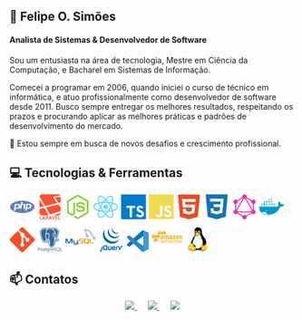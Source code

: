 ## 👋 Felipe O. Simões
<b><h4>Analista de Sistemas & Desenvolvedor de Software</h4></b>

Sou um entusiasta na área de tecnologia, Mestre em Ciência da Computação, e Bacharel em Sistemas de Informação.

Comecei a programar em 2006, quando iniciei o curso de técnico em informática, e atuo profissionalmente como desenvolvedor de software desde 2011. Busco sempre entregar os melhores resultados, respeitando os prazos e procurando aplicar as melhores práticas e padrões de desenvolvimento do mercado.

🌱 Estou sempre em busca de novos desafios e crescimento profissional. 

## :computer: Tecnologias & Ferramentas
<div>
<img src="https://raw.githubusercontent.com/devicons/devicon/master/icons/php/php-plain.svg" alt="php" title="PHP" width="45" />
<img src="https://raw.githubusercontent.com/devicons/devicon/master/icons/laravel/laravel-plain-wordmark.svg" alt="Laravel" title="Laravel" width="45" />
<img src="https://raw.githubusercontent.com/devicons/devicon/master/icons/nodejs/nodejs-plain.svg" alt="Node.js" title="Node.js" width="45" />
  <img src="https://raw.githubusercontent.com/devicons/devicon/master/icons/react/react-original.svg" alt="React JS & Native" title="React JS & Native" width="45" />
<img src="https://raw.githubusercontent.com/devicons/devicon/master/icons/typescript/typescript-plain.svg" alt="Typescript" title="Typescript" width="45" />
<img src="https://raw.githubusercontent.com/devicons/devicon/master/icons/javascript/javascript-plain.svg" alt="Javascript" title="Javascript" width="45" />
<img src="https://raw.githubusercontent.com/devicons/devicon/master/icons/html5/html5-plain.svg" alt="HTML" title="HTML" width="45" />
<img src="https://raw.githubusercontent.com/devicons/devicon/master/icons/css3/css3-plain.svg" alt="CSS" title="CSS" width="45" />
<img src="https://raw.githubusercontent.com/devicons/devicon/master/icons/graphql/graphql-plain.svg" alt="GraphQL" title="GraphQL" width="45" />
<img src="https://raw.githubusercontent.com/devicons/devicon/master/icons/docker/docker-plain.svg" alt="Docker" title="Docker" width="45" />
<img src="https://raw.githubusercontent.com/devicons/devicon/master/icons/git/git-plain.svg" alt="Git" title="Git" width="45" />
<img src="https://raw.githubusercontent.com/devicons/devicon/master/icons/postgresql/postgresql-plain-wordmark.svg" alt="Postgresql" title="Postgresql" width="45" />
<img src="https://raw.githubusercontent.com/devicons/devicon/master/icons/mysql/mysql-original-wordmark.svg" alt="Mysql" title="Mysql" width="55" />
<img src="https://raw.githubusercontent.com/devicons/devicon/master/icons/jquery/jquery-plain-wordmark.svg" alt="jQuery" title="jQuery" width="45" />  
<img src="https://raw.githubusercontent.com/devicons/devicon/master/icons/vscode/vscode-original.svg" alt="Visual Studio Code" title="Visual Studio Code" width="40" />
<img src="https://raw.githubusercontent.com/devicons/devicon/master/icons/amazonwebservices/amazonwebservices-plain-wordmark.svg" alt="AWS" title="AWS" width="55" />
<img src="https://raw.githubusercontent.com/devicons/devicon/master/icons/linux/linux-original.svg" alt="Linux" title="Linux" width="45" />
</div>

## 📫 Contatos
<p align="center">
  <a href="https://www.linkedin.com/in/felipeoliveirasimoes" alt="https://www.linkedin.com/in/felipeoliveirasimoes" title='https://www.linkedin.com/in/felipeoliveirasimoes' target="_blank">
    <img src="https://img.shields.io/badge/-Linkedin-0e76a8?style=flat-square&logo=Linkedin&logoColor=white&link=LINK-DO-SEU-LINKEDIN" width="100px" />
  </a>&nbsp;&nbsp;&nbsp;&nbsp;
  
  <a href="https://www.instagram.com/simoes.f.o/" alt="@simoes.f.o" title="@simoes.f.o"  target="_blank">
    <img src="https://img.shields.io/badge/-Instagram-DF0174?style=flat-square&labelColor=DF0174&logo=instagram&logoColor=white&link=LINK-DO-SEU-INSTAGRAM" width="130px" />
  </a>&nbsp;&nbsp;&nbsp;&nbsp;
  
  <a href="https://pt-br.facebook.com/felipe.oliveirasimoes/" alt="https://pt-br.facebook.com/felipe.oliveirasimoes/" title="https://pt-br.facebook.com/felipe.oliveirasimoes/"  target="_blank">
    <img src="https://img.shields.io/badge/-Facebook-3b5998?style=flat-square&labelColor=3b5998&logo=facebook&logoColor=white&link=LINK-DO-SEU-FACEBOOK" width="125px" />
  </a>

  
  
  <!--
  <a href="#" alt="Gmail">
    <img src="https://img.shields.io/badge/-Gmail-FF0000?style=flat-square&labelColor=FF0000&logo=gmail&logoColor=white&link=LINK-DO-SEU-EMAIL" />
  </a>
  <a href="#" alt="WhatsApp">
    <img src="https://img.shields.io/badge/-WhatsApp-25d366?style=flat-square&labelColor=25d366&logo=whatsapp&logoColor=white&link=API-DO-SEU-WHATSAPP"/>
  </a>
  -->
</p> 
<!--
<div align='center'>
  <a href="https://www.linkedin.com/in/felipeoliveirasimoes/"><img src="https://realweb.lv/wp-content/uploads/2020/07/Linkedin-Logo.png" alt="https://www.linkedin.com/in/felipeoliveirasimoes/" title="https://www.linkedin.com/in/felipeoliveirasimoes/" width="80" /></a>
  
</div>
-->
<!---
- 👋 Hi, I’m @SimoesFO
- 👀 I’m interested in ...
- 🌱 I’m currently learning ...
- 💞️ I’m looking to collaborate on ...
- 📫 How to reach me ...


SimoesFO/SimoesFO is a ✨ special ✨ repository because its `README.md` (this file) appears on your GitHub profile.
You can click the Preview link to take a look at your changes.
--->

